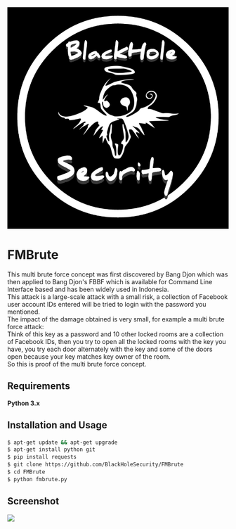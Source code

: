 <img src=".images.png">

# FMBrute
This multi brute force concept was first discovered by Bang Djon which was then applied to Bang Djon's FBBF which is available for Command Line Interface based and has been widely used in Indonesia.  
This attack is a large-scale attack with a small risk, a collection of Facebook user account IDs entered will be tried to login with the password you mentioned.  
The impact of the damage obtained is very small, for example a multi brute force attack:   
Think of this key as a password and 10 other locked rooms are a collection of Facebook IDs, then you try to open all the locked rooms with the key you have, you try each door alternately with the key and some of the doors open because your key matches key owner of the room.  
So this is proof of the multi brute force concept. 

## Requirements
**Python 3.x**

## Installation and Usage
```bash
$ apt-get update && apt-get upgrade
$ apt-get install python git
$ pip install requests
$ git clone https://github.com/BlackHoleSecurity/FMBrute
$ cd FMBrute
$ python fmbrute.py
```

## Screenshot
<img src=".screenshot.png">